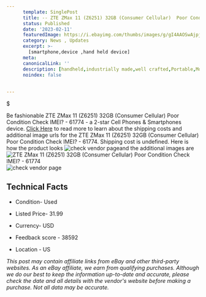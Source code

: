 ```yaml
---
      template: SinglePost
      title: -- ZTE ZMax 11 (Z6251) 32GB (Consumer Cellular)  Poor Condition Check IMEI? - 61774
      status: Published
      date: '2023-02-11'
      featuredImage: https://i.ebayimg.com/thumbs/images/g/gI4AAOSwAjpjvw-R/s-l225.jpg
      category: News , Updates
      excerpt: >-
        [smartphone,device ,hand held device]
      meta:
      canonicalLink: ''
      description: [handheld,industrially made,well crafted,Portable,Mobile,Compact,Convenient,Lightweight,Maneuverable,Man-portable,Miniature,Carriable,Hand-held,Light,Holdable,Transportable,Mobile device,Pocket-sized,On-the-go,Wireless,Cordless,Compact size,Convenient size, smartphone,device ,hand held device]
      noindex: false
      
        
---
```

$

Be fashionable ZTE ZMax 11 (Z6251) 32GB (Consumer Cellular)  Poor Condition Check IMEI? - 61774 - a 2-star Cell Phones & Smartphones device. [Click Here](https://www.ebay.com/itm/144896636840?hash=item21bc8337a8%3Ag%3AgI4AAOSwAjpjvw-R&mkevt=1&mkcid=1&mkrid=711-53200-19255-0&campid=%253CePNCampaignId%253E&customid=%253CreferenceId%253E&toolid=10049) to read more to learn about the shipping costs and additional image urls for the ZTE ZMax 11 (Z6251) 32GB (Consumer Cellular)  Poor Condition Check IMEI? - 61774. Shipping cost is undefined. Here is how the product looks ![check vendor page](https://i.ebayimg.com/thumbs/images/g/gI4AAOSwAjpjvw-R/s-l225.jpg)and the additional images are![ZTE ZMax 11 (Z6251) 32GB (Consumer Cellular)  Poor Condition Check IMEI? - 61774](https://i.ebayimg.com/images/g/gI4AAOSwAjpjvw-R/s-l1600.jpg)![check vendor page](https://origin-galleryplus.ebayimg.com/ws/web/144896636840_2_0_1/225x225.jpg,https://origin-galleryplus.ebayimg.com/ws/web/144896636840_3_0_1/225x225.jpg,https://origin-galleryplus.ebayimg.com/ws/web/144896636840_4_0_1/225x225.jpg,https://origin-galleryplus.ebayimg.com/ws/web/144896636840_5_0_1/225x225.jpg,https://origin-galleryplus.ebayimg.com/ws/web/144896636840_6_0_1/225x225.jpg,https://origin-galleryplus.ebayimg.com/ws/web/144896636840_7_0_1/225x225.jpg,https://origin-galleryplus.ebayimg.com/ws/web/144896636840_8_0_1/225x225.jpg,https://origin-galleryplus.ebayimg.com/ws/web/144896636840_9_0_1/225x225.jpg)



 ## Technical Facts 



     
      

 - Condition- Used 


      

 - Listed Price- 31.99 


      

 - Currency- USD 


      

 - Feedback score - 38592 


      

 - Location - US 


      
      

 *_This post may contain affiliate links from eBay and other third-party websites. As an eBay affiliate, we earn from qualifying purchases. Although we do our best to keep the information up-to-date and accurate, please check the date and all details with the vendor's website before making a purchase. Not all data may be accurate._*






